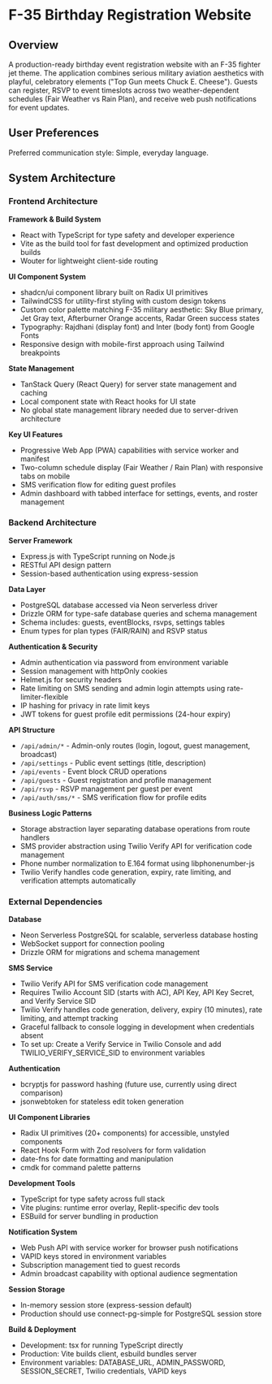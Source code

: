 # F-35 Birthday Registration Website

## Overview

A production-ready birthday event registration website with an F-35 fighter jet theme. The application combines serious military aviation aesthetics with playful, celebratory elements ("Top Gun meets Chuck E. Cheese"). Guests can register, RSVP to event timeslots across two weather-dependent schedules (Fair Weather vs Rain Plan), and receive web push notifications for event updates.

## User Preferences

Preferred communication style: Simple, everyday language.

## System Architecture

### Frontend Architecture

**Framework & Build System**
- React with TypeScript for type safety and developer experience
- Vite as the build tool for fast development and optimized production builds
- Wouter for lightweight client-side routing

**UI Component System**
- shadcn/ui component library built on Radix UI primitives
- TailwindCSS for utility-first styling with custom design tokens
- Custom color palette matching F-35 military aesthetic: Sky Blue primary, Jet Gray text, Afterburner Orange accents, Radar Green success states
- Typography: Rajdhani (display font) and Inter (body font) from Google Fonts
- Responsive design with mobile-first approach using Tailwind breakpoints

**State Management**
- TanStack Query (React Query) for server state management and caching
- Local component state with React hooks for UI state
- No global state management library needed due to server-driven architecture

**Key UI Features**
- Progressive Web App (PWA) capabilities with service worker and manifest
- Two-column schedule display (Fair Weather / Rain Plan) with responsive tabs on mobile
- SMS verification flow for editing guest profiles
- Admin dashboard with tabbed interface for settings, events, and roster management

### Backend Architecture

**Server Framework**
- Express.js with TypeScript running on Node.js
- RESTful API design pattern
- Session-based authentication using express-session

**Data Layer**
- PostgreSQL database accessed via Neon serverless driver
- Drizzle ORM for type-safe database queries and schema management
- Schema includes: guests, eventBlocks, rsvps, settings tables
- Enum types for plan types (FAIR/RAIN) and RSVP status

**Authentication & Security**
- Admin authentication via password from environment variable
- Session management with httpOnly cookies
- Helmet.js for security headers
- Rate limiting on SMS sending and admin login attempts using rate-limiter-flexible
- IP hashing for privacy in rate limit keys
- JWT tokens for guest profile edit permissions (24-hour expiry)

**API Structure**
- `/api/admin/*` - Admin-only routes (login, logout, guest management, broadcast)
- `/api/settings` - Public event settings (title, description)
- `/api/events` - Event block CRUD operations
- `/api/guests` - Guest registration and profile management
- `/api/rsvp` - RSVP management per guest per event
- `/api/auth/sms/*` - SMS verification flow for profile edits

**Business Logic Patterns**
- Storage abstraction layer separating database operations from route handlers
- SMS provider abstraction using Twilio Verify API for verification code management
- Phone number normalization to E.164 format using libphonenumber-js
- Twilio Verify handles code generation, expiry, rate limiting, and verification attempts automatically

### External Dependencies

**Database**
- Neon Serverless PostgreSQL for scalable, serverless database hosting
- WebSocket support for connection pooling
- Drizzle ORM for migrations and schema management

**SMS Service**
- Twilio Verify API for SMS verification code management
- Requires Twilio Account SID (starts with AC), API Key, API Key Secret, and Verify Service SID
- Twilio Verify handles code generation, delivery, expiry (10 minutes), rate limiting, and attempt tracking
- Graceful fallback to console logging in development when credentials absent
- To set up: Create a Verify Service in Twilio Console and add TWILIO_VERIFY_SERVICE_SID to environment variables

**Authentication**
- bcryptjs for password hashing (future use, currently using direct comparison)
- jsonwebtoken for stateless edit token generation

**UI Component Libraries**
- Radix UI primitives (20+ components) for accessible, unstyled components
- React Hook Form with Zod resolvers for form validation
- date-fns for date formatting and manipulation
- cmdk for command palette patterns

**Development Tools**
- TypeScript for type safety across full stack
- Vite plugins: runtime error overlay, Replit-specific dev tools
- ESBuild for server bundling in production

**Notification System**
- Web Push API with service worker for browser push notifications
- VAPID keys stored in environment variables
- Subscription management tied to guest records
- Admin broadcast capability with optional audience segmentation

**Session Storage**
- In-memory session store (express-session default)
- Production should use connect-pg-simple for PostgreSQL session store

**Build & Deployment**
- Development: tsx for running TypeScript directly
- Production: Vite builds client, esbuild bundles server
- Environment variables: DATABASE_URL, ADMIN_PASSWORD, SESSION_SECRET, Twilio credentials, VAPID keys